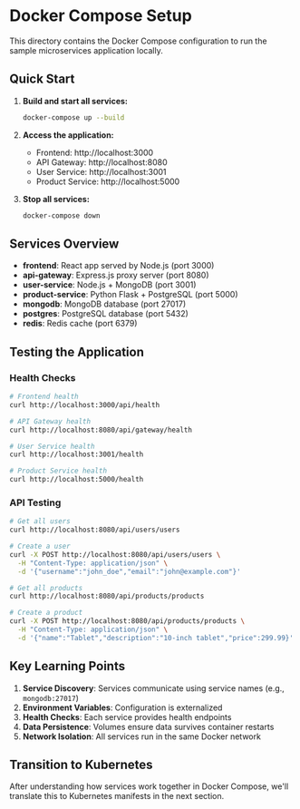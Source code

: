 # Docker Compose Setup

This directory contains the Docker Compose configuration to run the sample microservices application locally.

## Quick Start

1. **Build and start all services:**
   ```bash
   docker-compose up --build
   ```

2. **Access the application:**
   - Frontend: http://localhost:3000
   - API Gateway: http://localhost:8080
   - User Service: http://localhost:3001
   - Product Service: http://localhost:5000

3. **Stop all services:**
   ```bash
   docker-compose down
   ```

## Services Overview

- **frontend**: React app served by Node.js (port 3000)
- **api-gateway**: Express.js proxy server (port 8080)
- **user-service**: Node.js + MongoDB (port 3001)
- **product-service**: Python Flask + PostgreSQL (port 5000)
- **mongodb**: MongoDB database (port 27017)
- **postgres**: PostgreSQL database (port 5432)
- **redis**: Redis cache (port 6379)

## Testing the Application

### Health Checks
```bash
# Frontend health
curl http://localhost:3000/api/health

# API Gateway health
curl http://localhost:8080/api/gateway/health

# User Service health
curl http://localhost:3001/health

# Product Service health
curl http://localhost:5000/health
```

### API Testing
```bash
# Get all users
curl http://localhost:8080/api/users/users

# Create a user
curl -X POST http://localhost:8080/api/users/users \
  -H "Content-Type: application/json" \
  -d '{"username":"john_doe","email":"john@example.com"}'

# Get all products
curl http://localhost:8080/api/products/products

# Create a product
curl -X POST http://localhost:8080/api/products/products \
  -H "Content-Type: application/json" \
  -d '{"name":"Tablet","description":"10-inch tablet","price":299.99}'
```

## Key Learning Points

1. **Service Discovery**: Services communicate using service names (e.g., `mongodb:27017`)
2. **Environment Variables**: Configuration is externalized
3. **Health Checks**: Each service provides health endpoints
4. **Data Persistence**: Volumes ensure data survives container restarts
5. **Network Isolation**: All services run in the same Docker network

## Transition to Kubernetes

After understanding how services work together in Docker Compose, we'll translate this to Kubernetes manifests in the next section.
